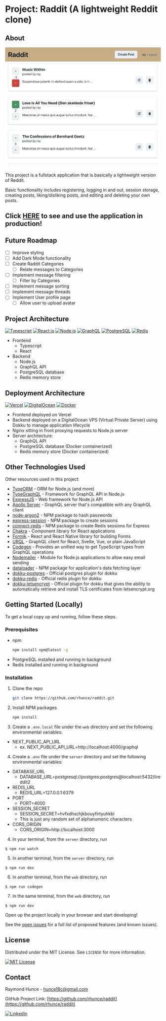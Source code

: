 # Project: Raddit (A lightweight Reddit clone)

## About

![Raddit Project Screen Shot](images/screenshot.png)

This project is a fullstack application that is basically a lightweight version of Reddit.

Basic functionality includes registering, logging in and out, session storage, creating posts, liking/disliking posts, and editing and deleting your own posts.

## **Click [HERE](https://rhunce.com/) to see and use the application in production!**

## Future Roadmap

- [ ] Improve styling
- [ ] Add Dark Mode functionality
- [ ] Create Raddit Categories
  - [ ] Relate messages to Categories
- [ ] Implement message filtering
  - [ ] Filter by Categories
- [ ] Implement message sorting
- [ ] Implement message threads
- [ ] Implement User profile page
  - [ ] Allow user to upload avatar

## Project Architecture

[![Typescript]][Typescript-url]
[![React.js]][React-url]
[![Node.js]][Node-url]
[![GraphQL]][GraphQL-url]
[![PostgreSQL]][PostgreSQL-url]
[![Redis]][Redis-url]

- Frontend
  - Typescript
  - React
- Backend
  - Node.js
  - GraphQL API
  - PostgreSQL database
  - Redis memory store

## Deployment Architecture

[![Vercel]][Vercel-url]
[![DigitalOcean]][DIgitalOcean-url]
[![Docker]][Docker-url]

- Frontend deployed on Vercel
- Backend deployed on a DigitalOcean VPS (Virtual Private Server) using Dokku to manage application lifecycle
- Nginx sitting in front proxying requests to Node.js server
- Server architecture:
  - GraphQL API
  - PostgreSQL database (Docker containerized)
  - Redis memory store (Docker containerized)

## Other Technologies Used

Other resources used in this project:

- [TypeORM](https://typeorm.io/) - ORM for Node.js (and more)
- [TypeGraphQL](https://typegraphql.com/) - Framework for GraphQL API in Node.js
- [ExpressJS](https://expressjs.com/) - Web framework for Node.js API
- [Apollo Server](https://www.apollographql.com/) - GraphQL server that's compatible with any GraphQL client
- [node-argon2](https://www.npmjs.com/package/argon2) - NPM package to hash passwords
- [express-session](https://www.npmjs.com/package/express-session) - NPM package to create sessions
- [connect-redis](https://www.npmjs.com/package/connect-redis) - NPM package to create Redis sessions for Express
- [Chakra](https://chakra-ui.com/) - Component library for React applications
- [Formik](https://formik.org/) - React and React Native library for building Forms
- [URQL](https://formidable.com/open-source/urql/) - GraphQL client for React, Svelte, Vue, or plain JavaScript
- [Codegen](https://the-guild.dev/graphql/codegen/docs/guides/react-vue) - Provides an unified way to get TypeScript types from GraphQL operations
- [Nodemailer](https://nodemailer.com/about/) - Module for Node.js applications to allow easy email sending
- [dataloader](https://www.npmjs.com/package/dataloader) - NPM package for application's data fetching layer
- [dokku-postgres](https://github.com/dokku/dokku-postgres) - Official postgres plugin for dokku
- [dokku-redis](https://github.com/dokku/dokku-redis) - Official redis plugin for dokku
- [dokku-letsencrypt](https://github.com/dokku/dokku-letsencrypt) - Official plugin for dokku that gives the ability to automatically retrieve and install TLS certificates from letsencrypt.org

## Getting Started (Locally)

To get a local copy up and running, follow these steps.

### Prerequisites

- npm
  ```sh
  npm install npm@latest -g
  ```
- PostgreSQL installed and running in background
- Redis installed and running in background

### Installation

1. Clone the repo
   ```sh
   git clone https://github.com/rhunce/raddit.git
   ```
2. Install NPM packages
   ```sh
   npm install
   ```
3. Create a `.env.local` file under the `web` directory and set the following environmental variables:

- NEXT_PUBLIC_API_URL
  - ex. NEXT_PUBLIC_API_URL=http://localhost:4000/graphql

4. Create a `.env` file under the `server` directory and set the following environmental variables:

- DATABASE_URL
  - DATABASE_URL=postgresql://postgres:postgres@localhost:5432/lireddit2
- REDIS_URL
  - REDIS_URL=127.0.0.1:6379
- PORT
  - PORT=4000
- SESSION_SECRET
  - SESSION_SECRET=hvfxdhxchjkbouyfirtyuhkbl
  - This is just any random set of alphanumeric characters
- CORS_ORIGIN
  - CORS_ORIGIN=http://localhost:3000

4. In your terminal, from the `server` directory, run

```
$ npm run watch
```

5. In another terminal, from the `server` directory, run

```
$ npm run dev
```

6. In another terminal, from the `web` directory, run

```
$ npm run codegen
```

7. In the same terminal, from the `web` directory, run

```
$ npm run dev
```

Open up the project locally in your browser and start developing!

<!-- ROADMAP -->

See the [open issues](https://github.com/othneildrew/Best-README-Template/issues) for a full list of proposed features (and known issues).

## License

Distributed under the MIT License. See `LICENSE` for more information.

[![MIT License][license-shield]][license-url]

## Contact

Raymond Hunce - hunce18c@gmail.com

GitHub Project Link: [https://github.com/rhunce/raddit](https://github.com/rhunce/raddit)

[![LinkedIn][linkedin-shield]][linkedin-url]

<!-- MARKDOWN LINKS & IMAGES -->

<!-- License -->

[license-shield]: https://img.shields.io/github/license/othneildrew/Best-README-Template.svg?style=for-the-badge
[license-url]: https://opensource.org/license/mit/

<!-- LinkedIn -->

[linkedin-shield]: https://img.shields.io/badge/-LinkedIn-black.svg?style=for-the-badge&logo=linkedin&colorB=555
[linkedin-url]: https://www.linkedin.com/in/raymondhunce/

<!-- Next -->

[Next.js]: https://img.shields.io/badge/next.js-000000?style=for-the-badge&logo=nextdotjs&logoColor=white
[Next-url]: https://nextjs.org/

<!-- React -->

[React.js]: https://img.shields.io/badge/React-20232A?style=for-the-badge&logo=react&logoColor=61DAFB
[React-url]: https://reactjs.org/

<!-- Vercel -->

[Vercel]: https://img.shields.io/badge/vercel-000000?style=for-the-badge&logo=vercel&logoColor=white
[Vercel-url]: https://vercel.com

<!-- DigitalOcean -->

[DigitalOcean]: https://img.shields.io/badge/digitalocean-d7d7d7?style=for-the-badge&logo=digitalocean&logoColor=blue
[DIgitalOcean-url]: https://www.digitalocean.com/

<!-- Docker -->

[Docker]: https://img.shields.io/badge/docker-d7d7d7?style=for-the-badge&logo=docker&logoColor=blue
[Docker-url]: https://www.docker.com/

<!-- TypeScript -->

[Typescript]: https://img.shields.io/badge/typescript-blue?style=for-the-badge&logo=typescript&logoColor=white
[Typescript-url]: https://www.typescriptlang.org/

<!-- Node.js -->

[Node.js]: https://img.shields.io/badge/node.js-gray?style=for-the-badge&logo=nodedotjs&logoColor=339933
[Node-url]: https://nodejs.org/

<!-- GraphQL -->

[GraphQL]: https://img.shields.io/badge/graphql-18191A?style=for-the-badge&logo=graphql&logoColor=E10098
[GraphQL-url]: https://graphql.org/

<!-- PostgreSQL -->

[PostgreSQL]: https://img.shields.io/badge/postgresql-d7d7d7?style=for-the-badge&logo=postgresql&logoColor=4169E1
[PostgreSQL-url]: https://www.postgresql.org/

<!-- Redis -->

[Redis]: https://img.shields.io/badge/redis-d7d7d7?style=for-the-badge&logo=redis&logoColor=DC382D
[Redis-url]: https://redis.com/
